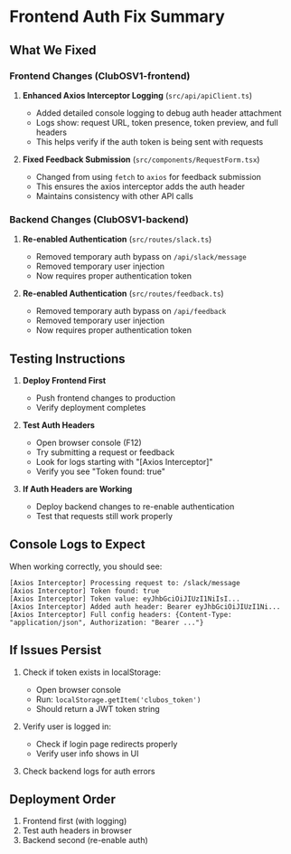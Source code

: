 # Frontend Auth Fix Summary

## What We Fixed

### Frontend Changes (ClubOSV1-frontend)

1. **Enhanced Axios Interceptor Logging** (`src/api/apiClient.ts`)
   - Added detailed console logging to debug auth header attachment
   - Logs show: request URL, token presence, token preview, and full headers
   - This helps verify if the auth token is being sent with requests

2. **Fixed Feedback Submission** (`src/components/RequestForm.tsx`)
   - Changed from using `fetch` to `axios` for feedback submission
   - This ensures the axios interceptor adds the auth header
   - Maintains consistency with other API calls

### Backend Changes (ClubOSV1-backend)

1. **Re-enabled Authentication** (`src/routes/slack.ts`)
   - Removed temporary auth bypass on `/api/slack/message`
   - Removed temporary user injection
   - Now requires proper authentication token

2. **Re-enabled Authentication** (`src/routes/feedback.ts`)
   - Removed temporary auth bypass on `/api/feedback`
   - Removed temporary user injection
   - Now requires proper authentication token

## Testing Instructions

1. **Deploy Frontend First**
   - Push frontend changes to production
   - Verify deployment completes

2. **Test Auth Headers**
   - Open browser console (F12)
   - Try submitting a request or feedback
   - Look for logs starting with "[Axios Interceptor]"
   - Verify you see "Token found: true"

3. **If Auth Headers are Working**
   - Deploy backend changes to re-enable authentication
   - Test that requests still work properly

## Console Logs to Expect

When working correctly, you should see:
```
[Axios Interceptor] Processing request to: /slack/message
[Axios Interceptor] Token found: true
[Axios Interceptor] Token value: eyJhbGciOiJIUzI1NiIsI...
[Axios Interceptor] Added auth header: Bearer eyJhbGciOiJIUzI1Ni...
[Axios Interceptor] Full config headers: {Content-Type: "application/json", Authorization: "Bearer ..."}
```

## If Issues Persist

1. Check if token exists in localStorage:
   - Open browser console
   - Run: `localStorage.getItem('clubos_token')`
   - Should return a JWT token string

2. Verify user is logged in:
   - Check if login page redirects properly
   - Verify user info shows in UI

3. Check backend logs for auth errors

## Deployment Order

1. Frontend first (with logging)
2. Test auth headers in browser
3. Backend second (re-enable auth)
